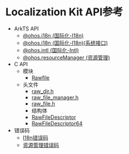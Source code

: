 # Localization Kit API参考

- ArkTS API
  - [@ohos.i18n (国际化-I18n)](js-apis-i18n.md)
  - [@ohos.i18n (国际化-I18n)(系统接口)](js-apis-i18n-sys.md)
  - [@ohos.intl (国际化-Intl)](js-apis-intl.md)
  - [@ohos.resourceManager (资源管理)](js-apis-resource-manager.md)
- C API
  - 模块
    - [Rawfile](rawfile.md)
  - 头文件
    - [raw_dir.h](raw__dir_8h.md)
    - [raw_file_manager.h](raw__file__manager_8h.md)
    - [raw_file.h](raw__file_8h.md)
    - 结构体
    - [RawFileDescriptor](_raw_file_descriptor.md)
    - [RawFileDescriptor64](_raw_file_descriptor64.md)
- 错误码
  - [I18n错误码](errorcode-i18n.md)
  - [资源管理错误码](errorcode-resource-manager.md)
